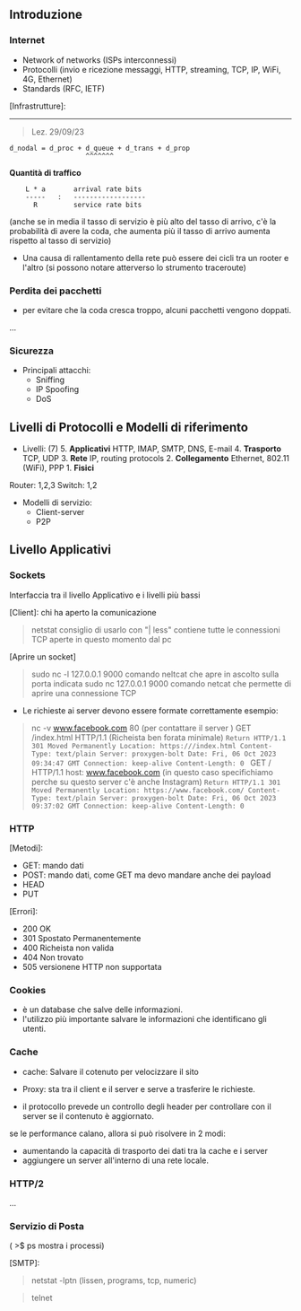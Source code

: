 ## Introduzione

### Internet
  - Network of networks
      (ISPs interconnessi)
  - Protocolli
      (invio e ricezione messaggi, HTTP, streaming, TCP, IP, WiFi, 4G, Ethernet)
  - Standards
      (RFC, IETF)

  [Infrastrutture]:

---

 > Lez. 29/09/23

    d_nodal = d_proc + d_queue + d_trans + d_prop
                       ^^^^^^^
  **Quantità di traffico**

        L * a       arrival rate bits
        -----   :   ------------------
          R         service rate bits

  (anche se in media il tasso di servizio è più alto del tasso di arrivo, c'è la probabilità di avere la coda, che aumenta più il tasso di arrivo aumenta rispetto al tasso di servizio)

  - Una causa di rallentamento della rete può essere dei cicli tra un rooter e l'altro (si possono notare atterverso lo strumento traceroute)


### Perdita dei pacchetti
  - per evitare che la coda cresca troppo, alcuni pacchetti vengono doppati.

  ...

### Sicurezza

  - Principali attacchi:
    + Sniffing
    + IP Spoofing
    + DoS

## Livelli di Protocolli e Modelli di riferimento

  - Livelli:
    (7) 5. **Applicativi**      HTTP, IMAP, SMTP, DNS, E-mail
        4. **Trasporto**        TCP, UDP
        3. **Rete**             IP, routing protocols
        2. **Collegamento**     Ethernet, 802.11 (WiFi), PPP
        1. **Fisici**

  Router: 1,2,3
  Switch: 1,2

  - Modelli di servizio:
    + Client-server
    + P2P

## Livello Applicativi

### Sockets

  Interfaccia tra il livello Applicativo e i livelli più bassi

[Client]: chi ha aperto la comunicazione


> netstat
    consiglio di usarlo con "| less"
    contiene tutte le connessioni TCP aperte in questo momento dal pc

  [Aprire un socket]
> sudo nc -l 127.0.0.1 9000
    comando neltcat che apre in ascolto sulla porta indicata
> sudo nc 127.0.0.1 9000
    comando netcat che permette di aprire una connessione TCP

 - Le richieste ai server devono essere formate correttamente
  esempio:

  > nc -v www.facebook.com 80     (per contattare il server )
    GET /index.html HTTP/1.1      (Richeista ben forata minimale)
    ```Return
      HTTP/1.1 301 Moved Permanently
      Location: https:///index.html
      Content-Type: text/plain
      Server: proxygen-bolt
      Date: Fri, 06 Oct 2023 09:34:47 GMT
      Connection: keep-alive
      Content-Length: 0
    ```
    GET / HTTP/1.1
    host: www.facebook.com (in questo caso specifichiamo perche su questo server c'è anche Instagram)
    ```Return
      HTTP/1.1 301 Moved Permanently
      Location: https://www.facebook.com/
      Content-Type: text/plain
      Server: proxygen-bolt
      Date: Fri, 06 Oct 2023 09:37:02 GMT
      Connection: keep-alive
      Content-Length: 0
    ```

### HTTP
  [Metodi]:
  - GET: mando dati
  - POST: mando dati, come GET ma devo mandare anche dei payload
  - HEAD
  - PUT

  [Errori]:
  - 200 OK
  - 301 Spostato Permanentemente
  - 400 Richeista non valida
  - 404 Non trovato
  - 505 versionene HTTP non supportata

### Cookies
  - è un database che salve delle informazioni.
  - l'utilizzo più importante  salvare le informazioni che identificano gli utenti.

### Cache
  - cache: Salvare il cotenuto per velocizzare il sito
  - Proxy: sta tra il client e il server e serve a trasferire le richieste.

  - il protocollo prevede un controllo degli header per controllare con il server se il contenuto è aggiornato.

  se le performance calano, allora si può risolvere in 2 modi:
   - aumentando la capacità di trasporto dei dati tra la cache e i server
   - aggiungere un server all'interno di una rete locale.

### HTTP/2

...


### Servizio di Posta

( >$ ps     mostra i processi)

 [SMTP]:

 >netstat -lptn (lissen, programs, tcp, numeric)

 >telnet


